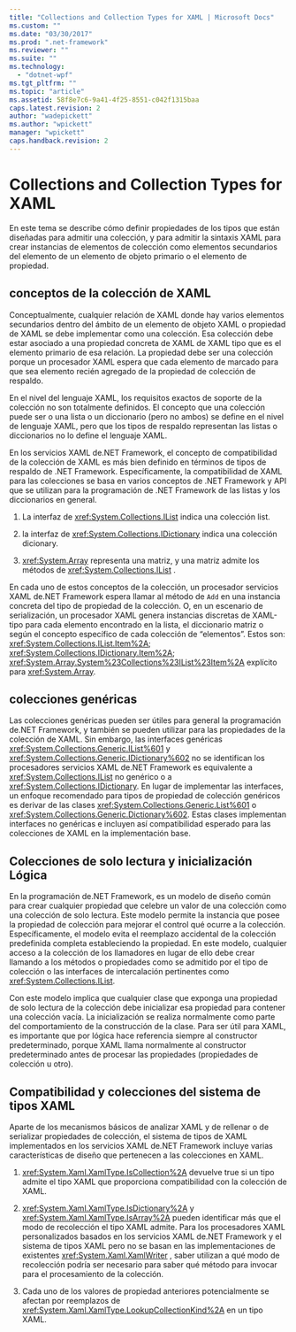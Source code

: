 ```yaml
---
title: "Collections and Collection Types for XAML | Microsoft Docs"
ms.custom: ""
ms.date: "03/30/2017"
ms.prod: ".net-framework"
ms.reviewer: ""
ms.suite: ""
ms.technology: 
  - "dotnet-wpf"
ms.tgt_pltfrm: ""
ms.topic: "article"
ms.assetid: 58f8e7c6-9a41-4f25-8551-c042f1315baa
caps.latest.revision: 2
author: "wadepickett"
ms.author: "wpickett"
manager: "wpickett"
caps.handback.revision: 2
---
```

# Collections and Collection Types for XAML
En este tema se describe cómo definir propiedades de los tipos que están diseñadas para admitir una colección, y para admitir la sintaxis XAML para crear instancias de elementos de colección como elementos secundarios del elemento de un elemento de objeto primario o el elemento de propiedad.  
  
## conceptos de la colección de XAML  
 Conceptualmente, cualquier relación de XAML donde hay varios elementos secundarios dentro del ámbito de un elemento de objeto XAML o propiedad de XAML se debe implementar como una colección.  Esa colección debe estar asociado a una propiedad concreta de XAML de XAML tipo que es el elemento primario de esa relación.  La propiedad debe ser una colección porque un procesador XAML espera que cada elemento de marcado para que sea elemento recién agregado de la propiedad de colección de respaldo.  
  
 En el nivel del lenguaje XAML, los requisitos exactos de soporte de la colección no son totalmente definidos.  El concepto que una colección puede ser o una lista o un diccionario \(pero no ambos\) se define en el nivel de lenguaje XAML, pero que los tipos de respaldo representan las listas o diccionarios no lo define el lenguaje XAML.  
  
 En los servicios XAML de.NET Framework, el concepto de compatibilidad de la colección de XAML es más bien definido en términos de tipos de respaldo de .NET Framework.  Específicamente, la compatibilidad de XAML para las colecciones se basa en varios conceptos de .NET Framework y API que se utilizan para la programación de .NET Framework de las listas y los diccionarios en general.  
  
1.  La interfaz de <xref:System.Collections.IList> indica una colección list.  
  
2.  la interfaz de <xref:System.Collections.IDictionary> indica una colección dicionary.  
  
3.  <xref:System.Array> representa una matriz, y una matriz admite los métodos de <xref:System.Collections.IList> .  
  
 En cada uno de estos conceptos de la colección, un procesador servicios XAML de.NET Framework espera llamar al método de `Add` en una instancia concreta del tipo de propiedad de la colección.  O, en un escenario de serialización, un procesador XAML genera instancias discretas de XAML\-tipo para cada elemento encontrado en la lista, el diccionario matriz o según el concepto específico de cada colección de “elementos”.  Estos son: <xref:System.Collections.IList.Item%2A>; <xref:System.Collections.IDictionary.Item%2A>; <xref:System.Array.System%23Collections%23IList%23Item%2A> explícito para <xref:System.Array>.  
  
## colecciones genéricas  
 Las colecciones genéricas pueden ser útiles para general la programación de.NET Framework, y también se pueden utilizar para las propiedades de la colección de XAML.  Sin embargo, las interfaces genéricas <xref:System.Collections.Generic.IList%601> y <xref:System.Collections.Generic.IDictionary%602> no se identifican los procesadores servicios XAML de.NET Framework es equivalente a <xref:System.Collections.IList> no genérico o a <xref:System.Collections.IDictionary>.  En lugar de implementar las interfaces, un enfoque recomendado para tipos de propiedad de colección genéricos es derivar de las clases <xref:System.Collections.Generic.List%601> o <xref:System.Collections.Generic.Dictionary%602>.  Estas clases implementan interfaces no genéricas e incluyen así compatibilidad esperado para las colecciones de XAML en la implementación base.  
  
## Colecciones de solo lectura y inicialización Lógica  
 En la programación de.NET Framework, es un modelo de diseño común para crear cualquier propiedad que celebre un valor de una colección como una colección de solo lectura.  Este modelo permite la instancia que posee la propiedad de colección para mejorar el control qué ocurre a la colección.  Específicamente, el modelo evita el reemplazo accidental de la colección predefinida completa estableciendo la propiedad.  En este modelo, cualquier acceso a la colección de los llamadores en lugar de ello debe crear llamando a los métodos o propiedades como se admitido por el tipo de colección o las interfaces de intercalación pertinentes como <xref:System.Collections.IList>.  
  
 Con este modelo implica que cualquier clase que exponga una propiedad de solo lectura de la colección debe inicializar esa propiedad para contener una colección vacía.  La inicialización se realiza normalmente como parte del comportamiento de la construcción de la clase.  Para ser útil para XAML, es importante que por lógica hace referencia siempre al constructor predeterminado, porque XAML llama normalmente al constructor predeterminado antes de procesar las propiedades \(propiedades de colección u otro\).  
  
## Compatibilidad y colecciones del sistema de tipos XAML  
 Aparte de los mecanismos básicos de analizar XAML y de rellenar o de serializar propiedades de colección, el sistema de tipos de XAML implementados en los servicios XAML de.NET Framework incluye varias características de diseño que pertenecen a las colecciones en XAML.  
  
1.  <xref:System.Xaml.XamlType.IsCollection%2A> devuelve true si un tipo admite el tipo XAML que proporciona compatibilidad con la colección de XAML.  
  
2.  <xref:System.Xaml.XamlType.IsDictionary%2A> y <xref:System.Xaml.XamlType.IsArray%2A> pueden identificar más que el modo de recolección el tipo XAML admite.  Para los procesadores XAML personalizados basados en los servicios XAML de.NET Framework y el sistema de tipos XAML pero no se basan en las implementaciones de existentes <xref:System.Xaml.XamlWriter> , saber utilizan a qué modo de recolección podría ser necesario para saber qué método para invocar para el procesamiento de la colección.  
  
3.  Cada uno de los valores de propiedad anteriores potencialmente se afectan por reemplazos de <xref:System.Xaml.XamlType.LookupCollectionKind%2A> en un tipo XAML.